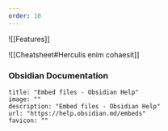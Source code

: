 ```yaml
---
order: 10
---
```


![[Features]]

![[Cheatsheet#Herculis enim cohaesit]]

### Obsidian Documentation

```embed
title: "Embed files - Obsidian Help"
image: ""
description: "Embed files - Obsidian Help"
url: "https://help.obsidian.md/embeds"
favicon: ""
```
